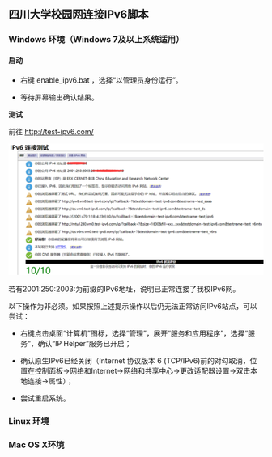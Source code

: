 
## 四川大学校园网连接IPv6脚本

### Windows 环境（Windows 7及以上系统适用）

#### 启动

- 右键 enable_ipv6.bat ，选择“以管理员身份运行”。
 

- 等待屏幕输出确认结果。

**测试**

前往 http://test-ipv6.com/

![](1.png)

若有2001:250:2003:为前缀的IPv6地址，说明已正常连接了我校IPv6网。

以下操作为非必须。如果按照上述提示操作以后仍无法正常访问IPv6站点，可以尝试：

- 右键点击桌面“计算机”图标，选择“管理”，展开“服务和应用程序”，选择“服务”，确认“IP Helper”服务已开启；

- 确认原生IPv6已经关闭（Internet 协议版本 6 (TCP/IPv6)前的对勾取消，位置在控制面板→网络和Internet→网络和共享中心→更改适配器设置→双击本地连接→属性）；
- 尝试重启系统。

### Linux 环境



### Mac OS X环境